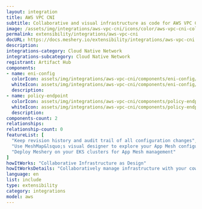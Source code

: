 ```yaml
---
layout: integration
title: AWS VPC CNI
subtitle: Collaborative and visual infrastructure as code for AWS VPC CNI
image: /assets/img/integrations/aws-vpc-cni/icons/color/aws-vpc-cni-color.svg
permalink: extensibility/integrations/aws-vpc-cni
docURL: https://docs.meshery.io/extensibility/integrations/aws-vpc-cni
description: 
integrations-category: Cloud Native Network
integrations-subcategory: Cloud Native Network
registrant: Artifact Hub
components: 
- name: eni-config
  colorIcon: assets/img/integrations/aws-vpc-cni/components/eni-config/icons/color/eni-config-color.svg
  whiteIcon: assets/img/integrations/aws-vpc-cni/components/eni-config/icons/white/eni-config-white.svg
  description: 
- name: policy-endpoint
  colorIcon: assets/img/integrations/aws-vpc-cni/components/policy-endpoint/icons/color/policy-endpoint-color.svg
  whiteIcon: assets/img/integrations/aws-vpc-cni/components/policy-endpoint/icons/white/policy-endpoint-white.svg
  description: 
components-count: 2
relationships: 
relationship-count: 0
featureList: [
  "Keep revision history and audit trail of all configuration changes",
  "Use MeshMap&lsquo;s visual designer to explore your App Mesh configuration",
  "Deploy Meshery on your EKS clusters for App Mesh management"
]
howItWorks: "Collaborative Infrastructure as Design"
howItWorksDetails: "Collaboratively manage infrastructure with your coworkers synchronously sharing the same designs."
language: en
list: include
type: extensibility
category: integrations
model: aws
---
```

